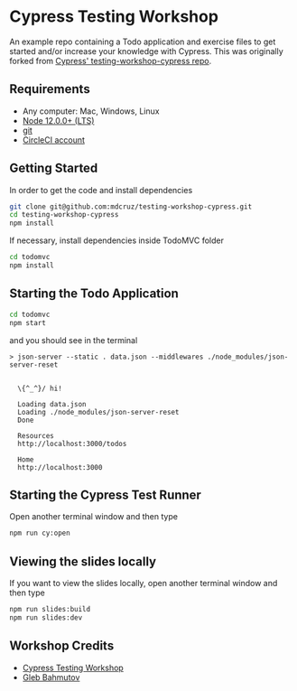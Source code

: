# Cypress Testing Workshop

An example repo containing a Todo application and exercise files to get started and/or increase your knowledge with Cypress. This was originally forked from [Cypress' testing-workshop-cypress repo](https://github.com/cypress-io/testing-workshop-cypress).

## Requirements

- Any computer: Mac, Windows, Linux
- [Node 12.0.0+ (LTS)](https://nodejs.org/)
- [git](https://git-scm.com)
- [CircleCI account](https://circleci.com/)

## Getting Started

In order to get the code and install dependencies

```bash
git clone git@github.com:mdcruz/testing-workshop-cypress.git
cd testing-workshop-cypress
npm install
```

If necessary, install dependencies inside TodoMVC folder

```bash
cd todomvc
npm install
```

## Starting the Todo Application

```bash
cd todomvc
npm start
```

and you should see in the terminal

```text
> json-server --static . data.json --middlewares ./node_modules/json-server-reset


  \{^_^}/ hi!

  Loading data.json
  Loading ./node_modules/json-server-reset
  Done

  Resources
  http://localhost:3000/todos

  Home
  http://localhost:3000
```

## Starting the Cypress Test Runner

Open another terminal window and then type

```bash
npm run cy:open
```

## Viewing the slides locally

If you want to view the slides locally, open another terminal window and then type

```bash
npm run slides:build
npm run slides:dev
```

## Workshop Credits

- [Cypress Testing Workshop](https://github.com/cypress-io/testing-workshop-cypress)
- [Gleb Bahmutov](https://twitter.com/bahmutov)